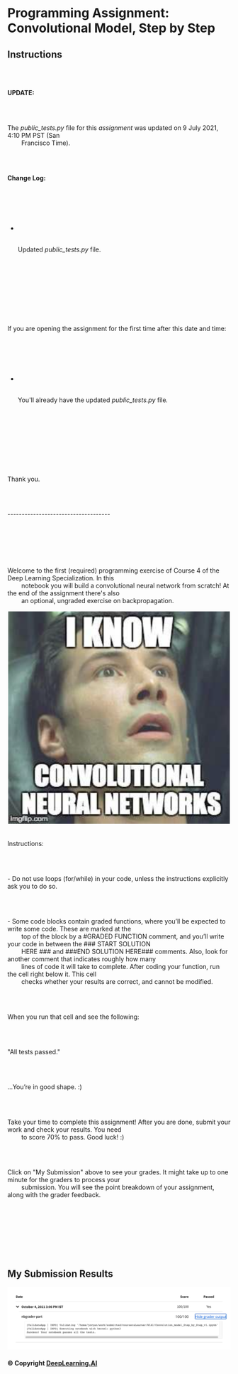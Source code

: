 # Programming Assignment: Convolutional Model, Step by Step

## Instructions

<div class="cmlToHtml-content-container" style="white-space: pre-wrap">
    <p><strong>UPDATE:</strong></p>
    <p>The <em>public_tests.py</em> file for this <em>assignment</em> was updated on 9 July 2021, 4:10 PM PST (San
        Francisco Time).&nbsp;</p>
    <p><strong>Change Log:</strong></p>
    <ul>
        <li>
            <p>Updated <em>public_tests.py</em> file.
            </p>
        </li>
    </ul>
    <p>If you are opening the assignment for the first time after this date and time:</p>
    <ul>
        <li>
            <p>You'll already have the updated<em> public_tests.py </em>file<em>.</em>
            </p>
        </li>
    </ul>
    <p>Thank you.</p>
    <p>------------------------------------</p>
    <p></p>
    <p>Welcome to the first (required) programming exercise of Course 4 of the Deep Learning Specialization. In this
        notebook you will build a convolutional neural network from scratch! At the end of the assignment there's also
        an optional, ungraded exercise on backpropagation.</p><img
        src="images/cnns.png"
        alt="">
    <p>Instructions:</p>
    <p>- Do not use loops (for/while) in your code, unless the instructions explicitly ask you to do so.</p>
    <p>- Some code blocks contain graded functions, where you’ll be expected to write some code. These are marked at the
        top of the block by a #GRADED FUNCTION comment, and you’ll write your code in between the ### START SOLUTION
        HERE ### and ###END SOLUTION HERE### comments. Also, look for another comment that indicates roughly how many
        lines of code it will take to complete. After coding your function, run the cell right below it. This cell
        checks whether your results are correct, and cannot be modified.</p>
    <p>When you run that cell and see the following:&nbsp;</p>
    <p>"All tests passed."</p>
    <p>...You’re in good shape. :)&nbsp;</p>
    <p>Take your time to complete this assignment! After you are done, submit your work and check your results. You need
        to score 70% to pass. Good luck! :)&nbsp;</p>
    <p>Click on "My Submission" above to see your grades. It might take up to one minute for the graders to process your
        submission. You will see the point breakdown of your assignment, along with the grader feedback.</p>
    <p></p>
    <p></p>
</div>

## My Submission Results

<img src="images/week1.1_results.png" />

#### © Copyright [DeepLearning.AI](https://www.coursera.org/learn/applied-data-science-capstone?specialization=ibm-data-science)